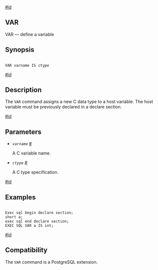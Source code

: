 [#id](#ECPG-SQL-VAR)

## VAR

VAR — define a variable

## Synopsis

```

VAR varname IS ctype
```

[#id](#id-1.7.5.20.18.3)

## Description

The `VAR` command assigns a new C data type to a host variable. The host variable must be previously declared in a declare section.

[#id](#id-1.7.5.20.18.4)

## Parameters

* *`varname`* [#](#ECPG-SQL-VAR-VARNAME)

  A C variable name.

* *`ctype`* [#](#ECPG-SQL-VAR-CTYPE)

  A C type specification.

[#id](#id-1.7.5.20.18.5)

## Examples

```

Exec sql begin declare section;
short a;
exec sql end declare section;
EXEC SQL VAR a IS int;
```

[#id](#id-1.7.5.20.18.6)

## Compatibility

The `VAR` command is a PostgreSQL extension.